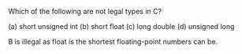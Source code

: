 Which of the following are not legal types in C?

(a) short unsigned int
(b) short float
(c) long double
(d) unsigned long

B is illegal as float is the shortest floating-point numbers can be.